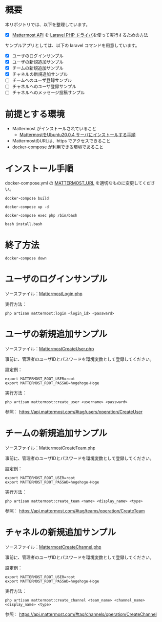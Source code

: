 # 概要
本リポジトリでは、以下を整理しています。

- [x] [Mattermost API](https://api.mattermost.com/) を [Laravel PHP ドライバ](https://github.com/gnello/laravel-mattermost-driver)を使って実行するための方法

サンプルアプリとしては、以下の laravel コマンドを用意しています。

- [X] ユーザのログインサンプル
- [X] ユーザの新規追加サンプル
- [X] チームの新規追加サンプル
- [X] チャネルの新規追加サンプル
- [ ] チームへのユーザ登録サンプル
- [ ] チャネルへのユーザ登録サンプル
- [ ] チャネルへのメッセージ投稿サンプル

# 前提とする環境

- Mattermost がインストールされていること
  - [MattermostをUbuntu20.0.4 サーバにインストールする手順](https://qiita.com/kanetugu2018/items/51cdab279d81ae06aa70)
- MattermostのURLは、https でアクセスできること
- docker-compose が利用できる環境であること


# インストール手順

docker-compose.yml の [MATTERMOST_URL](https://github.com/tmori/tutorial_mattermost/blob/a1918b7ccb10a9f3338ac2e5a48a9e0e09705064/docker-compose.yml#L10) を適切なものに変更してください。


```
docker-compose build
```

```
docker-compose up -d
```

```
docker-compose exec php /bin/bash
```

```
bash install.bash
```


# 終了方法

```
docker-compose down
```

# ユーザのログインサンプル

ソースファイル：[MattermostLogin.php](https://github.com/tmori/tutorial_mattermost/blob/main/php/hako/apps/MattermostLogin.php)

実行方法：
```
php artisan mattermost:login <login_id> <passward>
```


# ユーザの新規追加サンプル

ソースファイル：[MattermostCreateUser.php](https://github.com/tmori/tutorial_mattermost/blob/main/php/hako/apps/MattermostCreateUser.php)


事前に、管理者のユーザIDとパスワードを環境変数として登録してください。

設定例：
```
export MATTERMOST_ROOT_USER=root
export MATTERMOST_ROOT_PASSWD=hogehoge-Hoge
```

実行方法：
```
php artisan mattermost:create_user <username> <passward>
```

参照：
https://api.mattermost.com/#tag/users/operation/CreateUser


# チームの新規追加サンプル

ソースファイル：[MattermostCreateTeam.php](https://github.com/tmori/tutorial_mattermost/blob/main/php/hako/apps/MattermostCreateTeam.php)


事前に、管理者のユーザIDとパスワードを環境変数として登録してください。

設定例：
```
export MATTERMOST_ROOT_USER=root
export MATTERMOST_ROOT_PASSWD=hogehoge-Hoge
```

実行方法：
```
php artisan mattermost:create_team <name> <display_name> <type>
```

参照：
https://api.mattermost.com/#tag/teams/operation/CreateTeam


# チャネルの新規追加サンプル

ソースファイル：[MattermostCreateChannel.php](https://github.com/tmori/tutorial_mattermost/blob/main/php/hako/apps/MattermostCreateChannel.php)


事前に、管理者のユーザIDとパスワードを環境変数として登録してください。

設定例：
```
export MATTERMOST_ROOT_USER=root
export MATTERMOST_ROOT_PASSWD=hogehoge-Hoge
```

実行方法：
```
php artisan mattermost:create_channel <team_name> <channel_name> <display_name> <type>
```

参照：
https://api.mattermost.com/#tag/channels/operation/CreateChannel

